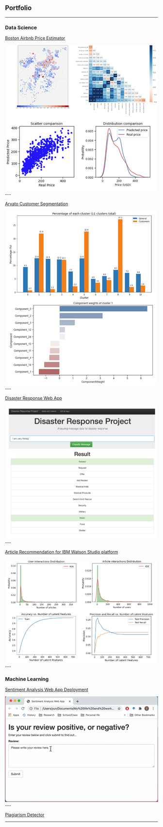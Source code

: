## Portfolio

---

### Data Science

[Boston Airbnb Price Estimator](https://zhaoyunma.medium.com/boston-airbnb-listing-price-estimator-ea34e5370395)

<img src="DS_project/project_2.png?raw=true"/>
---

[Arvato Customer Segmentation](https://zhaoyunma.medium.com/customer-segmentation-and-potential-customer-prediction-943760a4f6da)

<img src="DS_project/project_1.png?raw=true"/>
---

[Disaster Response Web App](https://github.com/SweetAdjPotato/disaster_response)

<img src="DS_project/project_3.png?raw=true"/>
---

[Article Recommendation for IBM Watson Studio platform](https://github.com/SweetAdjPotato/Recommendation_with_IBM)

<img src="DS_project/project_4.png?raw=true"/>
---

### Machine Learning

[Sentiment Analysis Web App Deployment](https://github.com/SweetAdjPotato/Sentiment-Analysis-WepApp-Deployment)

<img src="ML_project/web_app_demo.gif?raw=true"/>
---

[Plagiarism Detector](https://github.com/SweetAdjPotato/plagairism-detector)

---

<!-- Remove above link if you don't want to attibute -->
